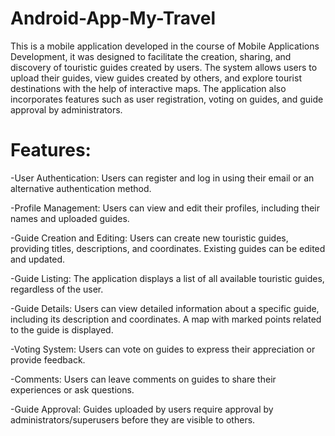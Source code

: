 # Android-App-My-Travel
This is a mobile application developed in the course of Mobile Applications Development, it was designed to facilitate the creation, sharing, and discovery of touristic guides created by users. 
The system allows users to upload their guides, view guides created by others, and explore tourist destinations with the help of interactive maps. 
The application also incorporates features such as user registration, voting on guides, and guide approval by administrators.

# Features:

-User Authentication:
  Users can register and log in using their email or an alternative authentication method.
  
-Profile Management:
  Users can view and edit their profiles, including their names and uploaded guides.
  
-Guide Creation and Editing:
  Users can create new touristic guides, providing titles, descriptions, and coordinates.
  Existing guides can be edited and updated.
  
-Guide Listing:
  The application displays a list of all available touristic guides, regardless of the user.
  
-Guide Details:
  Users can view detailed information about a specific guide, including its description and coordinates.
  A map with marked points related to the guide is displayed.
  
-Voting System:
  Users can vote on guides to express their appreciation or provide feedback.

-Comments:
  Users can leave comments on guides to share their experiences or ask questions.

-Guide Approval:
  Guides uploaded by users require approval by administrators/superusers before they are visible to others.
